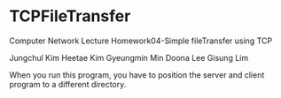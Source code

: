 # TCPFileTransfer
Computer Network Lecture Homework04-Simple fileTransfer using TCP

Jungchul Kim
Heetae Kim
Gyeungmin Min
Doona Lee
Gisung Lim 

When you run this program, you have to position the server and client program to a different directory.
